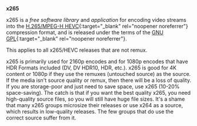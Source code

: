 <!-- markdownlint-disable MD041-->
**x265**<br>

x265 is a *free software library* and *application* for encoding video streams into the [H.265/MPEG-H HEVC](http://en.wikipedia.org/wiki/H.265){:target="_blank" rel="noopener noreferrer"} compression format, and is released under the terms of the [GNU GPL](http://www.gnu.org/licenses/old-licenses/gpl-2.0.html){:target="_blank" rel="noopener noreferrer"}.

This applies to all x265/HEVC releases that are not remux.

x265 is primarily used for 2160p encodes and for 1080p encodes that have HDR Formats included (DV, DV HDR10, HDR, etc.). x265 is good for 4K content or 1080p if they use the remuxes (untouched source) as the source. If the media isn't source quality or remux, then there will be a loss of quality. If you are storage-poor and just need to save space, use x265 (10-20% space-saving). The catch is that if you want the best quality x265, you need high-quality source files, so you will still have huge file sizes. It's a shame that many x265 groups microsize their releases or use x264 as a source, which results in low-quality releases. The few groups that do use the correct source suffer from it.
<!-- markdownlint-enable MD041-->
